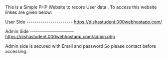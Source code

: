 This is a Simple PHP Website to recore User data . To access this website linkes are  given below:

User Side -----------------------
https://dishastudent.000webhostapp.com/

Admin Side ----------------------
https://dishastudent.000webhostapp.com/admin.php

Admin side is secured with Email and password So please contact before accessing .
